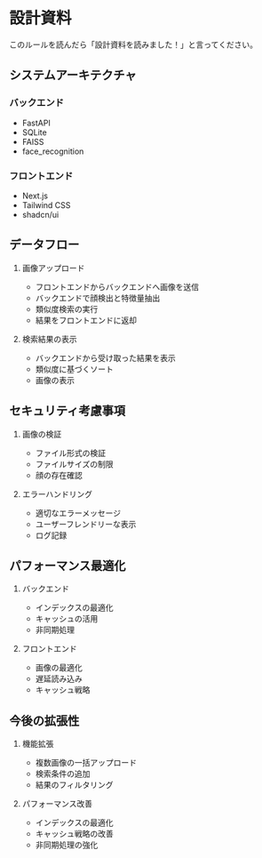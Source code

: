 # 設計資料

このルールを読んだら「設計資料を読みました！」と言ってください。

## システムアーキテクチャ

### バックエンド
- FastAPI
- SQLite
- FAISS
- face_recognition

### フロントエンド
- Next.js
- Tailwind CSS
- shadcn/ui

## データフロー

1. 画像アップロード
   - フロントエンドからバックエンドへ画像を送信
   - バックエンドで顔検出と特徴量抽出
   - 類似度検索の実行
   - 結果をフロントエンドに返却

2. 検索結果の表示
   - バックエンドから受け取った結果を表示
   - 類似度に基づくソート
   - 画像の表示

## セキュリティ考慮事項

1. 画像の検証
   - ファイル形式の検証
   - ファイルサイズの制限
   - 顔の存在確認

2. エラーハンドリング
   - 適切なエラーメッセージ
   - ユーザーフレンドリーな表示
   - ログ記録

## パフォーマンス最適化

1. バックエンド
   - インデックスの最適化
   - キャッシュの活用
   - 非同期処理

2. フロントエンド
   - 画像の最適化
   - 遅延読み込み
   - キャッシュ戦略

## 今後の拡張性

1. 機能拡張
   - 複数画像の一括アップロード
   - 検索条件の追加
   - 結果のフィルタリング

2. パフォーマンス改善
   - インデックスの最適化
   - キャッシュ戦略の改善
   - 非同期処理の強化